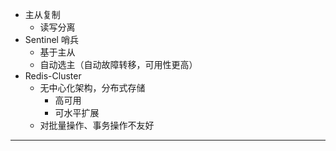 * 主从复制
    * 读写分离
* Sentinel 哨兵
    * 基于主从
    * 自动选主（自动故障转移，可用性更高）
* Redis-Cluster
    * 无中心化架构，分布式存储
        * 高可用
        * 可水平扩展
    * 对批量操作、事务操作不友好

---
